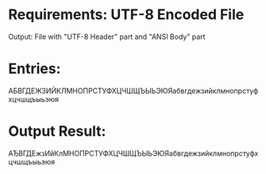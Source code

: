 # Requirements: UTF-8 Encoded File
Output: File with "UTF-8 Header" part and "ANSI Body" part

# Entries:
АБВГДЕЖЗИЙКЛМНОПРСТУФХЦЧШЩЪЫЬЭЮЯабвгдежзийклмнопрстуфхцчшщъыьэюя

# Output Result:
АЂВГДЕжзИйКлМНОПРСТУФХЦЧШЩЪЫЬЭЮЯабвгдежзийклмнопрстуфхцчшщъыьэюя
